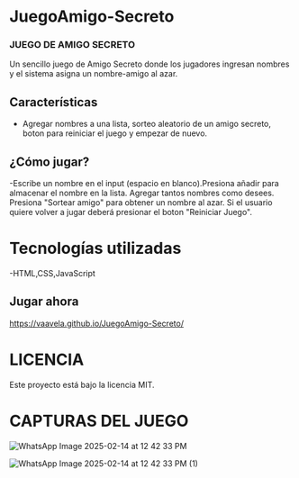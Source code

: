 # JuegoAmigo-Secreto
### JUEGO DE AMIGO SECRETO

Un sencillo juego de Amigo Secreto donde los jugadores ingresan nombres y el sistema asigna un nombre-amigo al azar.

## Características
- Agregar nombres a una lista, sorteo aleatorio de un amigo secreto, boton para reiniciar el juego y empezar de nuevo.

## ¿Cómo jugar?
-Escribe un nombre en el input (espacio en blanco).Presiona añadir para almacenar el nombre en la lista. Agregar tantos nombres como desees.
Presiona "Sortear amigo" para obtener un nombre al azar.
Si el usuario quiere volver a jugar deberá presionar el boton "Reiniciar Juego".

# Tecnologías utilizadas
-HTML,CSS,JavaScript

## Jugar ahora
https://vaavela.github.io/JuegoAmigo-Secreto/


# LICENCIA
Este proyecto está bajo la licencia MIT.

# CAPTURAS DEL JUEGO
![WhatsApp Image 2025-02-14 at 12 42 33 PM](https://github.com/user-attachments/assets/a27dc5d3-8ac2-4edf-9929-6ac227b05cfc)

![WhatsApp Image 2025-02-14 at 12 42 33 PM (1)](https://github.com/user-attachments/assets/d418e618-c5f4-4958-869b-e60c9928371a)
